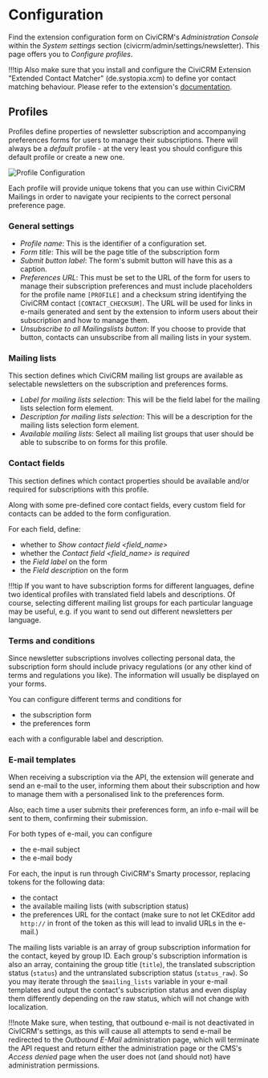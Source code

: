 # Configuration

Find the extension configuration form on CiviCRM's *Administration Console*
within the *System settings* section (civicrm/admin/settings/newsletter). This
page offers you to *Configure profiles*.

!!!tip
    Also make sure that you install and configure the CiviCRM Extension
    "Extended Contact Matcher" (de.systopia.xcm) to define yor contact matching
    behaviour. Please refer to the extension's
    [documentation](https://docs.civicrm.org/xcm/en/latest/).

## Profiles

Profiles define properties of newsletter subscription and accompanying
preferences forms for users to manage their subscriptions. There will always be
a *default* profile - at the very least you should configure this default
profile or create a new one.

![Profile Configuration](img/profile_configuration.png?raw=true "Profile Configuration")

Each profile will provide unique tokens that you can use within CiviCRM Mailings
in order to navigate your recipients to the correct personal preference page.

### General settings

- *Profile name*: This is the identifier of a configuration set.
- *Form title*: This will be the page title of the subscription form
- *Submit button label*: The form's submit button will have this as a caption.
- *Preferences URL*: This must be set to the URL of the form for users to manage
  their subscription preferences and must include placeholders for the profile
  name `[PROFILE]` and a checksum string identifying the CiviCRM contact
  `[CONTACT_CHECKSUM]`. The URL will be used for links in e-mails generated and
  sent by the extension to inform users about their subscription and how to
  manage them.
- *Unsubscribe to all Mailingslists button*: If you choose to provide that
  button, contacts can unsubscribe from all mailing lists in your system.

### Mailing lists

This section defines which CiviCRM mailing list groups are available as
selectable newsletters on the subscription and preferences forms.

- *Label for mailing lists selection*: This will be the field label for the
  mailing lists selection form element.
- *Description for mailing lists selection*: This will be a description for the
  mailing lists selection form element.
- *Available mailing lists*: Select all mailing list groups that user should be
  able to subscribe to on forms for this profile.

### Contact fields

This section defines which contact properties should be available and/or
required for subscriptions with this profile.

Along with some pre-defined core contact fields, every custom field for contacts
can be added to the form configuration.

For each field, define:

- whether to *Show contact field <field_name>*
- whether the *Contact field <field_name> is required*
- the *Field label* on the form
- the *Field description* on the form

!!!tip
    If you want to have subscription forms for different languages, define two
    identical profiles with translated field labels and descriptions.
    Of course, selecting different mailing list groups for each particular
    language may be useful, e.g. if you want to send out different newsletters
    per language.

### Terms and conditions

Since newsletter subscriptions involves collecting personal data, the
subscription form should include privacy regulations (or any other kind of terms
and regulations you like). The information will usually be displayed on your
forms.

You can configure different terms and conditions for

- the subscription form
- the preferences form

each with a configurable label and description.

### E-mail templates

When receiving a subscription via the API, the extension will generate and send
an e-mail to the user, informing them about their subscription and how to manage
them with a personalised link to the preferences form.

Also, each time a user submits their preferences form, an info e-mail will be
sent to them, confirming their submission.

For both types of e-mail, you can configure

- the e-mail subject
- the e-mail body

For each, the input is run through CiviCRM's Smarty processor, replacing tokens
for the following data:

- the contact
- the available mailing lists (with subscription status)
- the preferences URL for the contact (make sure to not let CKEditor
  add `http://` in front of the token as this will lead to invalid URLs in the
  e-mail.)

The mailing lists variable is an array of group subscription information for the
contact, keyed by group ID. Each group's subscription information is also an
array, containing the group title (`title`), the translated subscription status
(`status`) and the untranslated subscription status (`status_raw`). So you may
iterate through the `$mailing_lists` variable in your e-mail templates and
output the contact's subscription status and even display them differently
depending on the raw status, which will not change with localization.

!!!note
    Make sure, when testing, that outbound e-mail is not deactivated in
    CivICRM's settings, as this will cause all attempts to send e-mail be
    redirected to the *Outbound E-Mail* administration page, which will
    terminate the API request and return either the administration page or the
    CMS's *Access denied* page when the user does not (and should not) have
    administration permissions.
